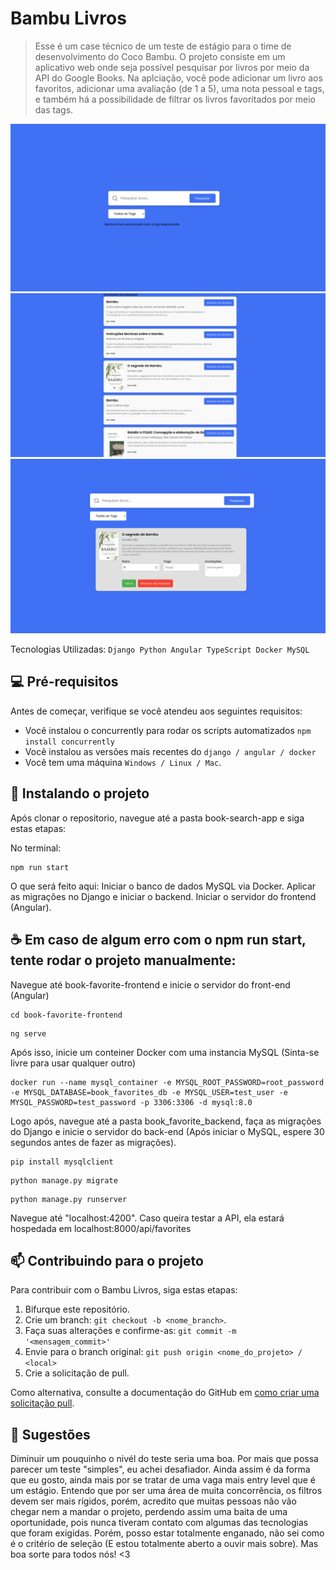 # Bambu Livros
> Esse é um case técnico de um teste de estágio para o time de desenvolvimento do Coco Bambu. O projeto consiste em um aplicativo web onde seja possível pesquisar por livros por meio da API do Google Books.
> Na aplciação, você pode adicionar um livro aos favoritos, adicionar uma avaliação (de 1 a 5), uma nota pessoal e tags, e também há a possibilidade de filtrar os livros favoritados por meio das tags.

<img src="https://github.com/carlosfernandescrypt/books-search-app/blob/main/imgs/inicial.png" alt="Pagina inicial">
<img src="https://github.com/carlosfernandescrypt/books-search-app/blob/main/imgs/pesquisa.png" alt="Página de pesquisa">
<img src="https://github.com/carlosfernandescrypt/books-search-app/blob/main/imgs/favoritos.png" alt="Página de favoritos">

Tecnologias Utilizadas:
`Django
Python
Angular
TypeScript
Docker
MySQL`

## 💻 Pré-requisitos

Antes de começar, verifique se você atendeu aos seguintes requisitos:

- Você instalou o concurrently para rodar os scripts automatizados `npm install concurrently`
- Você instalou as versões mais recentes do `django / angular / docker`
- Você tem uma máquina `Windows / Linux / Mac`.

## 🚀 Instalando o projeto

Após clonar o repositorio, navegue até a pasta book-search-app e siga estas etapas:

No terminal:

```
npm run start 
```
O que será feito aqui:
Iniciar o banco de dados MySQL via Docker.
Aplicar as migrações no Django e iniciar o backend.
Iniciar o servidor do frontend (Angular).


## ☕ Em caso de algum erro com o npm run start, tente rodar o projeto manualmente:

Navegue até book-favorite-frontend e inicie o servidor do front-end (Angular)

```
cd book-favorite-frontend
```
```
ng serve
```
Após isso, inicie um conteiner Docker com uma instancia MySQL (Sinta-se livre para usar qualquer outro)

```
docker run --name mysql_container -e MYSQL_ROOT_PASSWORD=root_password -e MYSQL_DATABASE=book_favorites_db -e MYSQL_USER=test_user -e MYSQL_PASSWORD=test_password -p 3306:3306 -d mysql:8.0
```

Logo após, navegue até a pasta book_favorite_backend, faça as migrações do Django e inicie o servidor do back-end (Após iniciar o MySQL, espere 30 segundos antes de fazer as migrações). 

```
pip install mysqlclient
```
```
python manage.py migrate
```
```
python manage.py runserver
```
Navegue até "localhost:4200".
Caso queira testar a API, ela estará hospedada em localhost:8000/api/favorites

## 📫 Contribuindo para o projeto

Para contribuir com o Bambu Livros, siga estas etapas:

1. Bifurque este repositório.
2. Crie um branch: `git checkout -b <nome_branch>`.
3. Faça suas alterações e confirme-as: `git commit -m '<mensagem_commit>'`
4. Envie para o branch original: `git push origin <nome_do_projeto> / <local>`
5. Crie a solicitação de pull.

Como alternativa, consulte a documentação do GitHub em [como criar uma solicitação pull](https://help.github.com/en/github/collaborating-with-issues-and-pull-requests/creating-a-pull-request).

## 🤝 Sugestões

Diminuir um pouquinho o nivél do teste seria uma boa. Por mais que possa parecer um teste "simples", eu achei desafiador. Ainda assim é da forma que eu gosto, ainda mais por se tratar de uma vaga mais entry level que é um estágio. Entendo que por ser uma área de muita concorrência, os filtros devem ser mais rígidos, porém, acredito que muitas pessoas não vão chegar nem a mandar o projeto, perdendo assim uma baita de uma oportunidade, pois nunca tiveram contato com algumas das tecnologias que foram exigidas. Porém, posso estar totalmente enganado, não sei como é o critério de seleção (E estou totalmente aberto a ouvir mais sobre). Mas boa sorte para todos nós! <3
